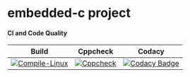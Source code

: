 # embedded-c project
#### CI and Code Quality
|Build|Cppcheck|Codacy
|:--:|:--:|:--:|
|[![Compile-Linux](https://github.com/Govardhan-Mogili/embedded-c/actions/workflows/Compile.yml/badge.svg)](https://github.com/Govardhan-Mogili/embedded-c/actions/workflows/Compile.yml)|[![Cppcheck](https://github.com/Govardhan-Mogili/embedded-c/actions/workflows/Codequality.yml/badge.svg)](https://github.com/Govardhan-Mogili/embedded-c/actions/workflows/Codequality.yml)|[![Codacy Badge](https://app.codacy.com/project/badge/Grade/d3b9e2562b5e40e6bcc5bc25e18450ea)](https://www.codacy.com/gh/Govardhan-Mogili/embedded-c/dashboard?utm_source=github.com&amp;utm_medium=referral&amp;utm_content=Govardhan-Mogili/embedded-c&amp;utm_campaign=Badge_Grade)
